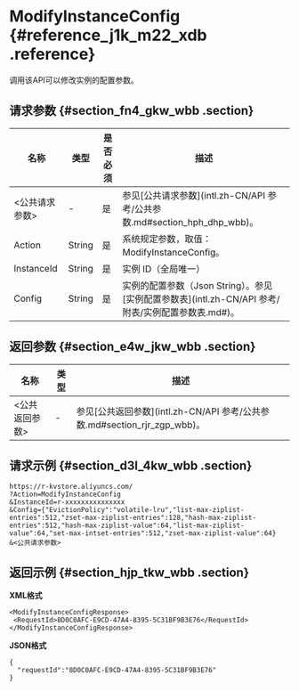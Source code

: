 # ModifyInstanceConfig {#reference_j1k_m22_xdb .reference}

调用该API可以修改实例的配置参数。

## 请求参数 {#section_fn4_gkw_wbb .section}

|名称|类型|是否必须|描述|
|--|--|----|--|
|<公共请求参数\>|-|是|参见[公共请求参数](intl.zh-CN/API 参考/公共参数.md#section_hph_dhp_wbb)。|
|Action|String|是|系统规定参数，取值：ModifyInstanceConfig。|
|InstanceId|String|是|实例 ID（全局唯一）|
|Config|String|是|实例的配置参数（Json String）。参见 [实例配置参数表](intl.zh-CN/API 参考/附表/实例配置参数表.md#)。|

## 返回参数 {#section_e4w_jkw_wbb .section}

|名称|类型|描述|
|--|--|--|
|<公共返回参数\>|-|参见[公共返回参数](intl.zh-CN/API 参考/公共参数.md#section_rjr_zgp_wbb)。|

## 请求示例 {#section_d3l_4kw_wbb .section}

```
https://r-kvstore.aliyuncs.com/
?Action=ModifyInstanceConfig
&InstanceId=r-xxxxxxxxxxxxxxx
&Config={"EvictionPolicy":"volatile-lru","list-max-ziplist-entries":512,"zset-max-ziplist-entries":128,"hash-max-ziplist-entries":512,"hash-max-ziplist-value":64,"list-max-ziplist-value":64,"set-max-intset-entries":512,"zset-max-ziplist-value":64}
&<公共请求参数>
```

## 返回示例 {#section_hjp_tkw_wbb .section}

**XML格式**

```
<ModifyInstanceConfigResponse>
 <RequestId>8D0C0AFC-E9CD-47A4-8395-5C31BF9B3E76</RequestId>
</ModifyInstanceConfigResponse>
```

**JSON格式**

```
{
  "requestId":"8D0C0AFC-E9CD-47A4-8395-5C31BF9B3E76"
}
```

